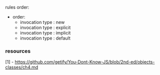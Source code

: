 
rules order:

- order:
    - invocation type : new
    - invocation type : explicit
    - invocation type : implicit
    - invocation type : default 

### resources

[1] - https://github.com/getify/You-Dont-Know-JS/blob/2nd-ed/objects-classes/ch4.md

